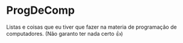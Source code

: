 # ProgDeComp

Listas e coisas que eu tiver que fazer na materia de programação de computadores. (Não garanto ter nada certo 👍)
